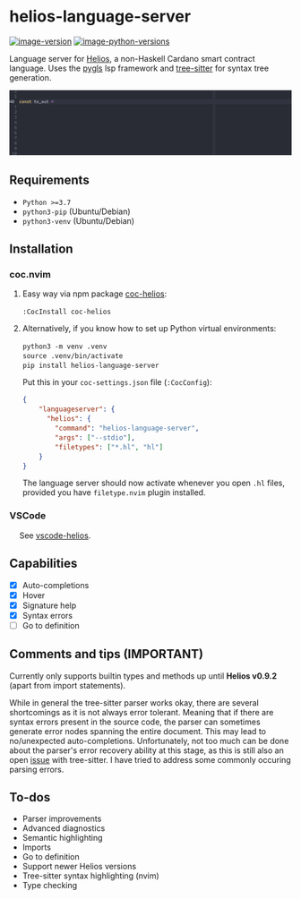# helios-language-server

[![image-version](https://img.shields.io/pypi/v/helios-language-server.svg)](https://python.org/pypi/helios-language-server)
[![image-python-versions](https://img.shields.io/badge/python->=3.7-blue)](https://python.org/pypi/helios-language-server)

Language server for <a href="https://github.com/Hyperion-BT/Helios">Helios</a>, a non-Haskell Cardano smart contract language.
Uses the <a href="https://github.com/openlawlibrary/pygls">pygls</a> lsp framework and <a href="https://github.com/tree-sitter/tree-sitter">tree-sitter</a> for syntax tree generation.

![auto-complete](./img/auto-complete.gif)

## Requirements

* `Python >=3.7`
* `python3-pip` (Ubuntu/Debian)
* `python3-venv` (Ubuntu/Debian)

## Installation

### coc.nvim
1. Easy way via npm package <a href="https://github.com/et9797/coc-helios">coc-helios</a>:

    `:CocInstall coc-helios`

2. Alternatively, if you know how to set up Python virtual environments:

    `python3 -m venv .venv` <br>
    `source .venv/bin/activate` <br>
    `pip install helios-language-server`
    
    Put this in your `coc-settings.json` file (`:CocConfig`):
    
    ```json
    {
        "languageserver": {
          "helios": {
            "command": "helios-language-server",
            "args": ["--stdio"],
            "filetypes": ["*.hl", "hl"]
        }
    }
    ```
    The language server should now activate whenever you open `.hl` files, provided you have `filetype.nvim` plugin installed. 

### VSCode

&emsp; See <a href="https://github.com/Et9797/vscode-helios">vscode-helios</a>.

## Capabilities
- [x] Auto-completions
- [x] Hover
- [x] Signature help
- [x] Syntax errors
- [ ] Go to definition

## Comments and tips (**IMPORTANT**)
Currently only supports builtin types and methods up until **Helios v0.9.2** (apart from import statements).

While in general the tree-sitter parser works okay, there are several shortcomings as it is not always error tolerant. 
Meaning that if there are syntax errors present in the source code, the parser can sometimes generate error nodes spanning the entire document. 
This may lead to no/unexpected auto-completions. Unfortunately, not too much can be done about the parser's error recovery ability at this stage, 
as this is still also an open <a href="https://github.com/tree-sitter/tree-sitter/issues/1870#issuecomment-1248659929">issue</a> with tree-sitter. 
I have tried to address some commonly occuring parsing errors.

## To-dos
- Parser improvements
- Advanced diagnostics
- Semantic highlighting
- Imports
- Go to definition
- Support newer Helios versions
- Tree-sitter syntax highlighting (nvim)
- Type checking
